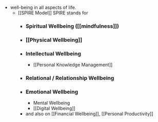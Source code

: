 - well-being in all aspects of life.
    - [[SPIRE Model]] SPIRE stands for 
        - ### Spiritual Wellbeing ([[mindfulness]])
        - ### [[Physical Wellbeing]]
        - ### Intellectual Wellbeing
            - [[Personal Knowledge Management]]
        - ### Relational / Relationship Wellbeing
        - ### Emotional Wellbeing
            - Mental Wellbeing
            - [[Digital Wellbeing]]
        - and also on [[Financial Wellbeing]], [[Personal Productivity]]
